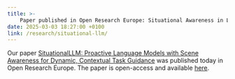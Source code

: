 ```yaml
---
title: >-
    Paper published in Open Research Europe: Situational Awareness in LLMs
date: 2025-03-03 18:27:00 +0100
link: /research/situational-llm/
---
```


Our paper [SituationalLLM: Proactive Language Models with Scene Awareness for Dynamic, Contextual Task Guidance](/research/situational-llm/) was published today in Open Research Europe. The paper is open-access and available [here](https://open-research-europe.ec.europa.eu/articles/5-61/v1).